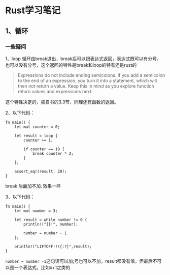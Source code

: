# Rust学习笔记

## 1、循环

### 一些疑问

1、loop 循环由break退出，break后可以跟表达式返回，表达式既可以有分号，也可以没有分号，这个返回的特性是break和loop的特有还是rust的

>Expressions do not include ending semicolons. If you add a semicolon to the end of an expression, you turn it into a statement, which will then not return a value. Keep this in mind as you explore function return values and expressions next.

这个特性决定的，摘自书的3.3节，同理还有函数的返回。

2、以下代码：

```
fn main() {
    let mut counter = 0;

    let result = loop {
        counter += 1;

        if counter == 10 {
            break counter * 2;
        }
    };

    assert_eq!(result, 20);
}
```
break 后面加不加`;`效果一样

3、以下代码：

```
fn main() {
    let mut number = 3;

    let result = while number != 0 {
        println!("{}!", number);

        number = number - 1
    };

    println!("LIFTOFF!!!{:?}",result);
}
```
`number = number -1`这句话可以加;号也可以不加，result都没有值，但最后不可以是一个表达式。比如x+1之类的


